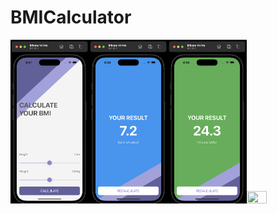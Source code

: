 # BMICalculator

<img src="https://github.com/esahin99/BMICalculator/blob/main/img/img1.png" width=25% height=25%><img src="https://github.com/esahin99/BMICalculator/blob/main/img/img2.png" width=25% height=25%><img src="https://github.com/esahin99/BMICalculator/blob/main/img/img3.png" width=25% height=25%><img src="https://github.com/esahin99/BMICalculator/blob/main/img/Movies.gif" width="25%" height="25%" />
